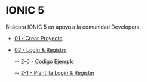 # IONIC 5

Bitácora IONIC 5 en apoyo a la comunidad Developers.


- [01 - Crear Proyecto](https://github.com/sixlan/IONIC-5/blob/master/01-Crear%20Proyecto/documento.md)

- [02 - Login & Registro](https://github.com/sixlan/IONIC-5/tree/master/02-Login%20%26%20Register)

    -- [2-0 - Codigo Ejemplo](https://github.com/sixlan/IONIC-5/tree/master/02-Login%20%26%20Register/2-0-Ejemplo%20Login%20%26%20Register)

    -- [2-1 - Plantilla Login & Register](https://github.com/sixlan/IONIC-5/blob/master/02-Login%20%26%20Register/2-1-Plantillas%20Login%20%26%20Register/documento.md)





